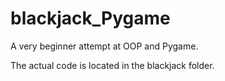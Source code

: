 # blackjack_Pygame
A very beginner attempt at OOP and Pygame. 

The actual code is located in the blackjack folder.
